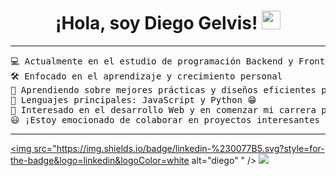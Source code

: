 <h1 align="center">
    ¡Hola, soy Diego Gelvis!
    <a href="https://github.com/Bouaskaoun" target="_self">
        <img src="https://media.giphy.com/media/hvRJCLFzcasrR4ia7z/giphy.gif" width="30">
    </a>
</h1>

<hr>

<pre>
💻 Actualmente en el estudio de programación Backend y Frontend  
🛠️ Enfocado en el aprendizaje y crecimiento personal 
🌱 Aprendiendo sobre mejores prácticas y diseños eficientes para sistemas escalables  
🌟 Lenguajes principales: JavaScript y Python 😁  
🚩 Interesado en el desarrollo Web y en comenzar mi carrera profesional en la tecnología  
😃 ¡Estoy emocionado de colaborar en proyectos interesantes y de seguir aprendiendo!
</pre>

<hr>

<a href="https://www.linkedin.com/in/gelvis-diego/" target="blank"><img src="https://img.shields.io/badge/linkedin-%230077B5.svg?style=for-the-badge&logo=linkedin&logoColor=white alt="diego" " /></a>
<a href="diegogelvis14@gmail.com"><img src="https://img.shields.io/badge/Gmail-D14836?style=for-the-badge&logo=gmail&logoColor=white" /></a>
